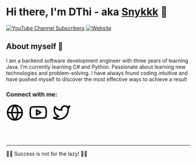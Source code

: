 # Hi there, I'm DThi - aka [Snykkk][youtube] 👋 

[![YouTube Channel Subscribers](https://img.shields.io/youtube/channel/subscribers/UCHcHDCOGnJMIpADkatmi8zg?logo=youtube&logoColor=red&style=for-the-badge)][youtube]
[![Website](https://img.shields.io/website?label=codeSTACKr.com&style=for-the-badge&url=https%3A%2F%2Fmcfamily.vn)](https://mcfamily.vn)


## About myself 👦

I am a backend software development engineer with three years of learning Java. I’m currently learning C# and Python. Passionate about learning new technologies and problem-solving. I have always found coding intuitive and have pushed myself to discover the most effective ways to achieve a result


### Connect with me:

[![website](./img/globe-light.svg)](https://mcfamily.vn)
&nbsp;&nbsp;
[![website](./img/youtube-light.svg)](https://www.youtube.com/channel/UCHcHDCOGnJMIpADkatmi8zg#gh-light-mode-only)
&nbsp;&nbsp;
[![website](./img/twitter-light.svg)](https://twitter.com/dtbt1904)


<br />
<br />

---
💪💪 Success is not for the lazy! 💪💪

[website]: https://mcfamily.vn
[twitter]: https://twitter.com/dtbt1904
[youtube]: https://www.youtube.com/channel/UCHcHDCOGnJMIpADkatmi8zg